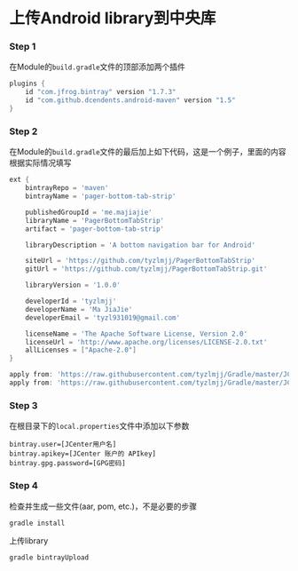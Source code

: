 
# 上传Android library到中央库

### **Step 1**
在Module的`build.gradle`文件的顶部添加两个插件
```gradle
plugins {
    id "com.jfrog.bintray" version "1.7.3"
    id "com.github.dcendents.android-maven" version "1.5"
}
```
### **Step 2**

在Module的`build.gradle`文件的最后加上如下代码，这是一个例子，里面的内容根据实际情况填写

```gradle
ext {
    bintrayRepo = 'maven'
    bintrayName = 'pager-bottom-tab-strip'

    publishedGroupId = 'me.majiajie'
    libraryName = 'PagerBottomTabStrip'
    artifact = 'pager-bottom-tab-strip'

    libraryDescription = 'A bottom navigation bar for Android'

    siteUrl = 'https://github.com/tyzlmjj/PagerBottomTabStrip'
    gitUrl = 'https://github.com/tyzlmjj/PagerBottomTabStrip.git'

    libraryVersion = '1.0.0'

    developerId = 'tyzlmjj'
    developerName = 'Ma JiaJie'
    developerEmail = 'tyzl931019@gmail.com'

    licenseName = 'The Apache Software License, Version 2.0'
    licenseUrl = 'http://www.apache.org/licenses/LICENSE-2.0.txt'
    allLicenses = ["Apache-2.0"]
}

apply from: 'https://raw.githubusercontent.com/tyzlmjj/Gradle/master/JCenter/maven_install.gradle'
apply from: 'https://raw.githubusercontent.com/tyzlmjj/Gradle/master/JCenter/bintray.gradle'

```

### **Step 3**

在根目录下的`local.properties`文件中添加以下参数
```
bintray.user=[JCenter用户名]
bintray.apikey=[JCenter 账户的 APIkey]
bintray.gpg.password=[GPG密码]
```

### **Step 4**
检查并生成一些文件(aar, pom, etc.)，不是必要的步骤
```shell
gradle install
```
上传library 
```shell
gradle bintrayUpload
```
